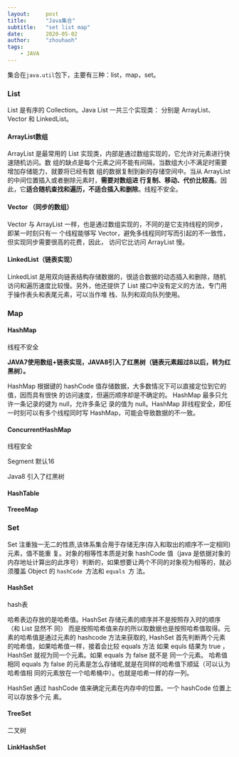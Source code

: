 ```yaml
---
layout:     post
title:      "Java集合"
subtitle:   "set list map"
date:       2020-05-02
author:     "zhouhaoh"
tags:
    - JAVA
---
```


集合在``java.util``包下，主要有三种：list，map，set。

### List

List 是有序的 Collection。Java List 一共三个实现类： 分别是 ArrayList、Vector 和 LinkedList。

#### ArrayList数组

ArrayList 是最常用的 List 实现类，内部是通过数组实现的，它允许对元素进行快速随机访问。数 组的缺点是每个元素之间不能有间隔，当数组大小不满足时需要增加存储能力，就要将已经有数 组的数据复制到新的存储空间中。当从 ArrayList 的中间位置插入或者删除元素时，**需要对数组进 行复制、移动、代价比较高**。因此，它**适合随机查找和遍历，不适合插入和删除**。线程不安全。

#### Vector （同步的数组）

Vector 与 ArrayList 一样，也是通过数组实现的，不同的是它支持线程的同步，即某一时刻只有一 个线程能够写 Vector，避免多线程同时写而引起的不一致性，但实现同步需要很高的花费，因此， 访问它比访问 ArrayList 慢。

#### LinkedList（链表实现）

LinkedList 是用双向链表结构存储数据的，很适合数据的动态插入和删除，随机访问和遍历速度比较慢。另外，他还提供了 List 接口中没有定义的方法，专门用于操作表头和表尾元素，可以当作堆 栈、队列和双向队列使用。

### Map

#### HashMap

线程不安全

**JAVA7使用数组+链表实现，JAVA8引入了红黑树（链表元素超过8以后，转为红黑树）。**

HashMap 根据键的 hashCode 值存储数据，大多数情况下可以直接定位到它的值，因而具有很快 的访问速度，但遍历顺序却是不确定的。 HashMap 最多只允许一条记录的键为 null，允许多条记 录的值为 null。HashMap 非线程安全，即任一时刻可以有多个线程同时写 HashMap，可能会导致数据的不一致。



#### ConcurrentHashMap

线程安全

Segment 默认16

Java8 引入了红黑树

#### HashTable



#### TreeeMap





### Set

Set 注重独一无二的性质,该体系集合用于存储无序(存入和取出的顺序不一定相同)元素，值不能重 复。对象的相等性本质是对象 hashCode 值（java 是依据对象的内存地址计算出的此序号）判断的，如果想要让两个不同的对象视为相等的，就必须覆盖 Object 的 ``hashCode ``方法和 ``equals ``方 法。

#### HashSet

hash表

哈希表边存放的是哈希值。HashSet 存储元素的顺序并不是按照存入时的顺序（和 List 显然不 同） 而是按照哈希值来存的所以取数据也是按照哈希值取得。元素的哈希值是通过元素的 hashcode 方法来获取的, HashSet 首先判断两个元素的哈希值，如果哈希值一样，接着会比较 equals 方法 如果 equls 结果为 true ，HashSet 就视为同一个元素。如果 equals 为 false 就不是 同一个元素。 哈希值相同 equals 为 false 的元素是怎么存储呢,就是在同样的哈希值下顺延（可以认为哈希值相 同的元素放在一个哈希桶中）。也就是哈希一样的存一列。

HashSet 通过 hashCode 值来确定元素在内存中的位置。一个 hashCode 位置上可以存放多个元 素。

#### TreeSet

二叉树



#### LinkHashSet

